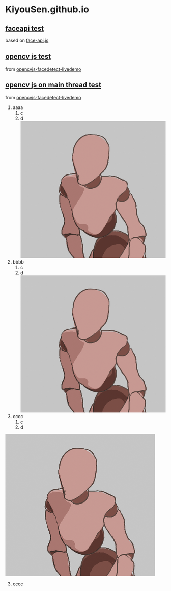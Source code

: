 # KiyouSen.github.io

## [faceapi test](https://kiyousen.github.io/faceapi/)

based on [face-api.js](https://github.com/justadudewhohacks/face-api.js)

## [opencv js test](https://kiyousen.github.io/cvjs/)

from [opencvjs-facedetect-livedemo](https://github.com/mecab/opencvjs-facedetect-livedemo)

## [opencv js on main thread test](https://kiyousen.github.io/cvjs_mainthread/)

from [opencvjs-facedetect-livedemo](https://github.com/mecab/opencvjs-facedetect-livedemo)

1. aaaa
   1. c
   2. d<br>
![sample](res/sample.png)
2. bbbb
   1. c
   2. d<br><img src="res/sample.png"/>
3. cccc
   1. c
   2. d<br>
<img src="res/sample.png"/>

3. cccc


